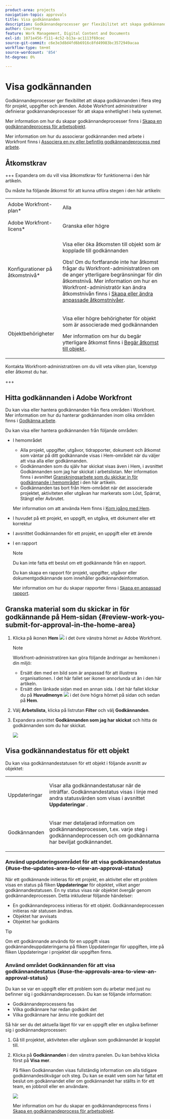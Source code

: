 ```yaml
---
product-area: projects
navigation-topic: approvals
title: Visa godkännanden
description: Godkännandeprocesser ger flexibilitet att skapa godkännanden i flera steg för projekt, uppgifter och ärenden. Adobe Workfront administratörer definierar godkännandeprocesser för att skapa enhetlighet i hela systemet.
author: Courtney
feature: Work Management, Digital Content and Documents
exl-id: 1071e456-f111-4c52-b13a-ac1113f69cec
source-git-commit: c6e3e3d8d4fd6b6916c8fd49983bc3572949acaa
workflow-type: tm+mt
source-wordcount: '854'
ht-degree: 0%

---
```


# Visa godkännanden

Godkännandeprocesser ger flexibilitet att skapa godkännanden i flera steg för projekt, uppgifter och ärenden. Adobe Workfront administratörer definierar godkännandeprocesser för att skapa enhetlighet i hela systemet.

Mer information om hur du skapar godkännandeprocesser finns i [Skapa en godkännandeprocess för arbetsobjekt](../../administration-and-setup/customize-workfront/configure-approval-milestone-processes/create-approval-processes.md).

Mer information om hur du associerar godkännanden med arbete i Workfront finns i [Associera en ny eller befintlig godkännandeprocess med arbete](../../review-and-approve-work/manage-approvals/associate-approval-with-work.md).

## Åtkomstkrav

+++ Expandera om du vill visa åtkomstkrav för funktionerna i den här artikeln.

Du måste ha följande åtkomst för att kunna utföra stegen i den här artikeln:

<table style="table-layout:auto"> 
 <col> 
 <col> 
 <tbody> 
  <tr> 
   <td role="rowheader">Adobe Workfront-plan*</td> 
   <td> <p>Alla</p> </td> 
  </tr> 
  <tr> 
   <td role="rowheader">Adobe Workfront-licens*</td> 
   <td> <p>Granska eller högre</p> </td> 
  </tr> 
  <tr> 
   <td role="rowheader">Konfigurationer på åtkomstnivå*</td> 
   <td> <p>Visa eller öka åtkomsten till objekt som är kopplade till godkännanden</p> <p>Obs! Om du fortfarande inte har åtkomst frågar du Workfront-administratören om de anger ytterligare begränsningar för din åtkomstnivå. Mer information om hur en Workfront-administratör kan ändra åtkomstnivån finns i <a href="../../administration-and-setup/add-users/configure-and-grant-access/create-modify-access-levels.md" class="MCXref xref">Skapa eller ändra anpassade åtkomstnivåer</a>.</p> </td> 
  </tr> 
  <tr> 
   <td role="rowheader">Objektbehörigheter</td> 
   <td> <p>Visa eller högre behörigheter för objekt som är associerade med godkännanden</p> <p>Mer information om hur du begär ytterligare åtkomst finns i <a href="../../workfront-basics/grant-and-request-access-to-objects/request-access.md" class="MCXref xref">Begär åtkomst till objekt </a>.</p> </td> 
  </tr> 
 </tbody> 
</table>

Kontakta Workfront-administratören om du vill veta vilken plan, licenstyp eller åtkomst du har.

+++

## Hitta godkännanden i Adobe Workfront

Du kan visa eller hantera godkännanden från flera områden i Workfront. Mer information om hur du hanterar godkännanden inom olika områden finns i [Godkänna arbete](../../review-and-approve-work/manage-approvals/approving-work.md).

Du kan visa eller hantera godkännanden från följande områden:

* I hemområdet

   * Alla projekt, uppgifter, utgåvor, tidrapporter, dokument och åtkomst som väntar på ditt godkännande visas i Hem-området när du väljer att visa alla eller godkännanden.
   * Godkännanden som du själv har skickat visas även i Hem, i avsnittet Godkännanden som jag har skickat i arbetslistan. Mer information finns i avsnittet [Granskningsarbete som du skickar in för godkännande i hemområdet](#review-work-you-submit-for-approval-in-the-home-area) i den här artikeln.
   * Godkännanden tas bort från Hem-området när det associerade projektet, aktiviteten eller utgåvan har markerats som Löst, Spärrat, Stängt eller Avbrutet.

  Mer information om att använda Hem finns i [Kom igång med Hem](../../workfront-basics/using-home/using-the-home-area/get-started-with-home.md).

* I huvudet på ett projekt, en uppgift, en utgåva, ett dokument eller ett korrektur
* I avsnittet Godkännanden för ett projekt, en uppgift eller ett ärende
* I en rapport

  >[!NOTE]
  >
  >Du kan inte fatta ett beslut om ett godkännande från en rapport.

  Du kan skapa en rapport för projekt, uppgifter, utgåvor eller dokumentgodkännande som innehåller godkännandeinformation.

  Mer information om hur du skapar rapporter finns i [Skapa en anpassad rapport](../../reports-and-dashboards/reports/creating-and-managing-reports/create-custom-report.md).

## Granska material som du skickar in för godkännande på Hem-sidan {#review-work-you-submit-for-approval-in-the-home-area}

1. Klicka på ikonen **Hem** ![](assets/home-icon-30x29.png) i det övre vänstra hörnet av Adobe Workfront.

   >[!NOTE]
   >
   >Workfront-administratören kan göra följande ändringar av hemikonen i din miljö:
   >
   >* Ersätt den med en bild som är anpassad för att illustrera organisationen. I det här fallet ser ikonen annorlunda ut än i den här artikeln.
   >* Ersätt den länkade sidan med en annan sida. I det här fallet klickar du på **Huvudmenyn** ![](assets/main-menu-icon.png) i det övre högra hörnet på sidan och sedan på **Hem**.

1. Välj **Arbetslista**, klicka på listrutan **Filter** och välj **Godkännanden**.
1. Expandera avsnittet **Godkännanden som jag har skickat** och hitta de godkännanden som du har skickat.

   ![](assets/approvals-submitted-section-in-home-nwe-350x401.png)

## Visa godkännandestatus för ett objekt

Du kan visa godkännandestatusen för ett objekt i följande avsnitt av objektet:

<table style="table-layout:auto"> 
 <col> 
 <col> 
 <tbody> 
  <tr> 
   <td role="rowheader">Uppdateringar </td> 
   <td> <p>Visar alla godkännandestatusar när de inträffar. Godkännandestatus visas i linje med andra statusvärden som visas i avsnittet <strong>Uppdateringar</strong> .</p> </td> 
  </tr> 
  <tr> 
   <td role="rowheader">Godkännanden</td> 
   <td> <p>Visar mer detaljerad information om godkännandeprocessen, t.ex. varje steg i godkännandeprocessen och om godkännarna har beviljat godkännandet.</p> </td> 
  </tr> 
 </tbody> 
</table>

### Använd uppdateringsområdet för att visa godkännandestatus {#use-the-updates-area-to-view-an-approval-status}

När ett godkännande initieras för ett projekt, en aktivitet eller ett problem visas en status på fliken **Uppdateringar** för objektet, vilket anger godkännandestatusen. En ny status visas när objektet övergår genom godkännandeprocessen. Detta inkluderar följande händelser:

* En godkännandeprocess initieras för ett objekt. Godkännandeprocessen initieras när statusen ändras.
* Objektet har avvisats
* Objektet har godkänts

>[!TIP]
>
>Om ett godkännande används för en uppgift visas godkännandeuppdateringarna på fliken Uppdateringar för uppgiften, inte på fliken Uppdateringar i projektet där uppgiften finns.

### Använd området Godkännanden för att visa godkännandestatus {#use-the-approvals-area-to-view-an-approval-status}

Du kan se var en uppgift eller ett problem som du arbetar med just nu befinner sig i godkännandeprocessen. Du kan se följande information:

* Godkännandeprocessens fas
* Vilka godkännare har redan godkänt det
* Vilka godkännare har ännu inte godkänt det

Så här ser du det aktuella läget för var en uppgift eller en utgåva befinner sig i godkännandeprocessen:

1. Gå till projektet, aktiviteten eller utgåvan som godkännandet är kopplat till.
1. Klicka på **Godkännanden** i den vänstra panelen. Du kan behöva klicka först på **Visa mer**.

   På fliken Godkännanden visas fullständig information om alla tidigare godkännandesökvägar och steg. Du kan se exakt vem som har fattat ett beslut om godkännandet eller om godkännandet har ställts in för ett team, en jobbroll eller en användare.

   ![](assets/approvals-tab-expanded-on-issue-nwe-350x320.png)

   Mer information om hur du skapar en godkännandeprocess finns i [Skapa en godkännandeprocess för arbetsobjekt](../../administration-and-setup/customize-workfront/configure-approval-milestone-processes/create-approval-processes.md).
